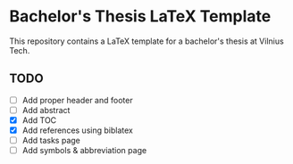 # Bachelor's Thesis LaTeX Template

This repository contains a LaTeX template for a bachelor's thesis at Vilnius Tech.

## TODO

- [ ] Add proper header and footer
- [ ] Add abstract
- [x] Add TOC
- [x] Add references using biblatex
- [ ] Add tasks page
- [ ] Add symbols & abbreviation page
